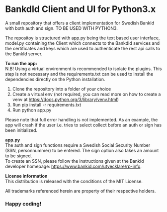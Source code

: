 # BankdId Client and UI for Python3.x
A small repository that offers a client implementation for Swedish BankId with both auth and sign. TO BE USED WITH PYTHON3.

The repositoy is structured with app.py being the text based user interface, model.py containing the Client which connects to the BankdId services and the certificates and keys which are used to authenticate the rest api calls to the BankId server.

<b>To run the app:</b><br />
N.B! Using a virtual environment is recommended to isolate the plugins. This step is not necessary and the requirements.txt can be used to install the dependencies directly on the Python installation.
1. Clone the repository into a folder of your choice <br />
2. Create a virtual env (not required, you can read more on how to create a venv at https://docs.python.org/3/library/venv.html) <br />
3. Run pip install -r requirements.txt <br />
4. Run python app.py <br />

Please note that full error handling is not implemented. As an example, the app will crash if the user i.e. tries to select collect before an auth or sign has been initialized.

<b>app.py</b><br />
The auth and sign functions require a Swedish Social Security Number (SSN, personnummer) to be entered. The sign option also takes an amount to be signed. <br />
To create an SSN, please follow the instructions given at the BankId developer homepage: https://www.bankid.com/utvecklare/rp-info. <br />

<b>License information</b><br />
This distribution is released with the conditions of the MIT License.

All trademarks referenced herein are property of their respective holders.

<h3>Happy coding!</h3>
